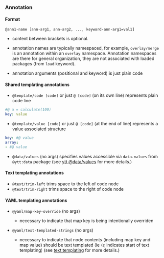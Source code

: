 ### Annotation

#### Format

```
@ann1-name [ann-arg1, ann-arg2, ..., keyword-ann-arg1=val1]
```

- content between brackets is optional.

- annotation names are typically namespaced, for example, `overlay/merge` is an annotation within an `overlay` namespace. Annotation namespaces are there for general organization, they are not associated with loaded packages (from `load` keyword).

- annotation arguments (positional and keyword) is just plain code

#### Shared templating annotations

- `@template/code [code]` or just `@ [code]` (on its own line) represents plain code line

```yaml
#@ a = calculate(100)
key: value
```

- `@template/value [code]` or just `@ [code]` (at the end of line) represents a value associated structure

```yaml
key: #@ value
array:
- #@ value
```

- `@data/values` (no args) specifies values accessible via `data.values` from `@ytt:data` package (see [ytt @data/values](ytt-data-values.md) for more details.)

#### Text templating annotations

- `@text/trim-left` trims space to the left of code node
- `@text/trim-right` trims space to the right of code node

#### YAML templating annotations

- `@yaml/map-key-override` (no args)
  - necessary to indicate that map key is being intentionally overriden

- `@yaml/text-templated-strings` (no args)
  - necessary to indicate that node contents (including map key and map value) should be text templated (ie `(@` indicates start of text templating) (see [text templating](ytt-text-templating.md) for more details.)
